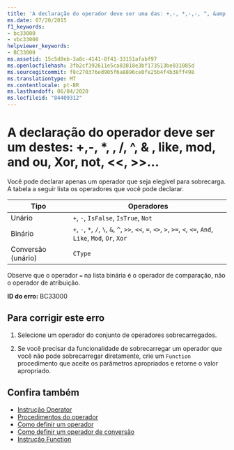 ```yaml
---
title: 'A declaração do operador deve ser uma das: +,-, *,-,-, ^, &amp; , like, mod, and ou, Xor, not,  <<,  >>, =,  <>, <, <=, >, re>=, CType, IsTrue, IsFalse'
ms.date: 07/20/2015
f1_keywords:
- bc33000
- vbc33000
helpviewer_keywords:
- BC33000
ms.assetid: 15c5d8eb-3a8c-4141-8f41-33151afabf97
ms.openlocfilehash: 3fb2cf392611e5ca83818e3bf173513be031085d
ms.sourcegitcommit: f8c270376ed905f6a8896ce0fe25b4f4b38ff498
ms.translationtype: MT
ms.contentlocale: pt-BR
ms.lasthandoff: 06/04/2020
ms.locfileid: "84409312"
---
```

# <a name="operator-declaration-must-be-one-of----amp-like-mod-and-or-xor-not--"></a>A declaração do operador deve ser um destes: +,-, *, \, /, ^, &amp; , like, mod, and ou, Xor, not, \<\<, >>...
Você pode declarar apenas um operador que seja elegível para sobrecarga. A tabela a seguir lista os operadores que você pode declarar.  
  
|Tipo|Operadores|  
|----------|---------------|  
|Unário|`+`, `-`, `IsFalse`, `IsTrue`, `Not`|  
|Binário|`+`, `-`, `*`, `/`, `\`, `&`, `^`, `>>`, `<<`, `=`, `<>`, `>`, `>=`, `<`, `<=`, `And`, `Like`, `Mod`, `Or`, `Xor`|  
|Conversão (unário)|`CType`|  
  
 Observe que o operador `=` na lista binária é o operador de comparação, não o operador de atribuição.  
  
 **ID do erro:** BC33000  
  
## <a name="to-correct-this-error"></a>Para corrigir este erro  
  
1. Selecione um operador do conjunto de operadores sobrecarregados.  
  
2. Se você precisar da funcionalidade de sobrecarregar um operador que você não pode sobrecarregar diretamente, crie um `Function` procedimento que aceite os parâmetros apropriados e retorne o valor apropriado.  
  
## <a name="see-also"></a>Confira também

- [Instrução Operator](../statements/operator-statement.md)
- [Procedimentos do operador](../../programming-guide/language-features/procedures/operator-procedures.md)
- [Como definir um operador](../../programming-guide/language-features/procedures/how-to-define-an-operator.md)
- [Como definir um operador de conversão](../../programming-guide/language-features/procedures/how-to-define-a-conversion-operator.md)
- [Instrução Function](../statements/function-statement.md)
